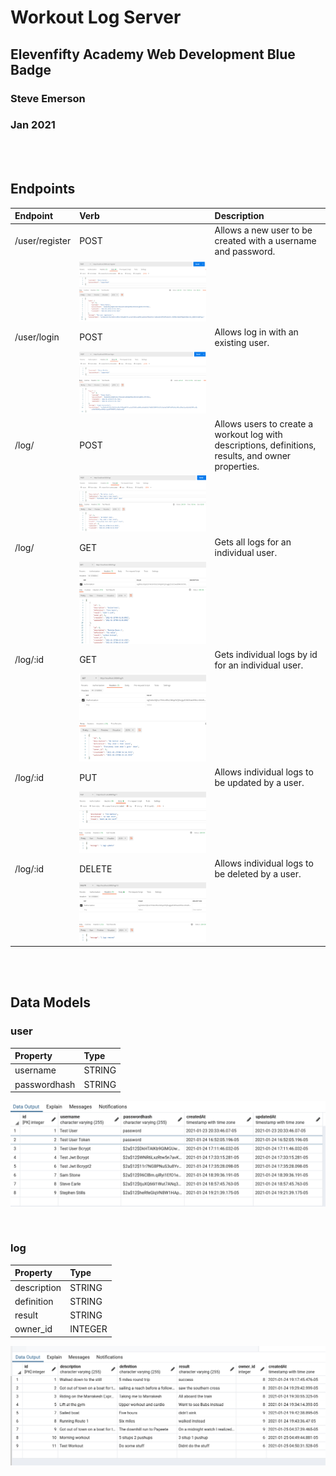 # Workout Log Server

## Elevenfifty Academy Web Development Blue Badge

### Steve Emerson

### Jan 2021

<br><br>

## Endpoints

| Endpoint       | Verb                        | Description                                                                                         |
| :------------- | :-------------------------- | :-------------------------------------------------------------------------------------------------- |
| /user/register | POST                        | Allows a new user to be created with a username and password.                                       |
|                | ![](images/Register.PNG)    |                                                                                                     |
| /user/login    | POST                        | Allows log in with an existing user.                                                                |
|                | ![](images/Login.PNG)       |                                                                                                     |
| /log/          | POST                        | Allows users to create a workout log with descriptions, definitions, results, and owner properties. |
|                | ![](images/LogCreate.PNG)   |                                                                                                     |
| /log/          | GET                         | Gets all logs for an individual user.                                                               |
|                | ![](images/GetUserLogs.PNG) |                                                                                                     |
| /log/:id       | GET                         | Gets individual logs by id for an individual user.                                                  |
|                | ![](images/GetLogById.PNG)  |                                                                                                     |
| /log/:id       | PUT                         | Allows individual logs to be updated by a user.                                                     |
|                | ![](images/UpdateLog.PNG)   |                                                                                                     |
| /log/:id       | DELETE                      | Allows individual logs to be deleted by a user.                                                     |
|                | ![](images/DeleteLog.PNG)   |                                                                                                     |

<br><br>

## Data Models

### **user**

| Property     | Type   |
| :----------- | :----- |
| username     | STRING |
| passwordhash | STRING |

![](images/UserTable.PNG)

<br>

### **log**

| Property    | Type    |
| :---------- | :------ |
| description | STRING  |
| definition  | STRING  |
| result      | STRING  |
| owner_id    | INTEGER |

![](images/LogTable.PNG)
